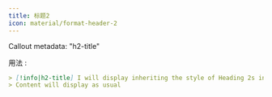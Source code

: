 ```yaml
---
title: 标题2
icon: material/format-header-2
---
```


Callout metadata: "h2-title"

用法 :

```md
> [!info|h2-title] I will display inheriting the style of Heading 2s in this theme
> Content will display as usual
```

